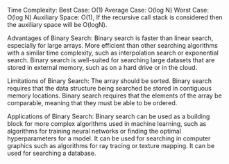 
Time Complexity: 
	Best Case: O(1)
	Average Case: O(log N)
	Worst Case: O(log N)
Auxiliary Space: 
	O(1), If the recursive call stack is considered then the auxiliary space will be O(logN).
	
	
Advantages of Binary Search:
Binary search is faster than linear search, especially for large arrays.
More efficient than other searching algorithms with a similar time complexity, such as interpolation search or exponential search.
Binary search is well-suited for searching large datasets that are stored in external memory, such as on a hard drive or in the cloud.


Limitations of Binary Search:
The array should be sorted.
Binary search requires that the data structure being searched be stored in contiguous memory locations. 
Binary search requires that the elements of the array be comparable, meaning that they must be able to be ordered.


Applications of Binary Search:
Binary search can be used as a building block for more complex algorithms used in machine learning, such as algorithms for training neural networks or finding the optimal hyperparameters for a model.
It can be used for searching in computer graphics such as algorithms for ray tracing or texture mapping.
It can be used for searching a database.